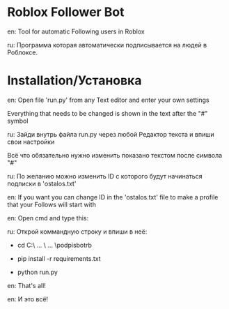 # Roblox Follower Bot

en: Tool for automatic Following users in Roblox

ru: Программа которая автоматически подписывается на людей в Роблоксе.


# Installation/Установка


en: Open file 'run.py' from any Text editor and enter your own settings

Everything that needs to be changed is shown in the text after the "#" symbol

ru: Зайди внутрь файла run.py через любой Редактор текста и впиши свои настройки

Всё что обязательно нужно изменить показано текстом после символа "#"

ru: По желанию можно изменить ID с которого будут начинаться подписки в 'ostalos.txt'

en: If you want you can change ID in the 'ostalos.txt' file to make a profile that your Follows will start with

en: Open cmd and type this:

ru: Открой коммандную строку и впиши в неё:



 * cd C:\ ... \ ... \podpisbotrb

 * pip install -r requirements.txt

 * python run.py



en: That's all!

en: И это всё!

